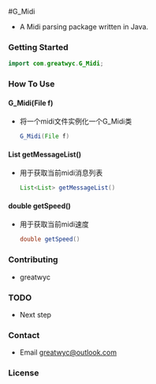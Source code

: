 #G_Midi

- A Midi parsing package written in Java.

### Getting Started
  ```Java
  import com.greatwyc.G_Midi;
  ```

### How To Use

#### G_Midi(File f)
* 将一个midi文件实例化一个G_Midi类
  ```Java
  G_Midi(File f)
  ```

#### List<List> getMessageList()
* 用于获取当前midi消息列表
  ```Java
  List<List> getMessageList()
  ```

#### double getSpeed()
* 用于获取当前midi速度
  ```Java
  double getSpeed()
  ```

### Contributing
- greatwyc

### TODO
- Next step

### Contact
- Email greatwyc@outlook.com

### License
